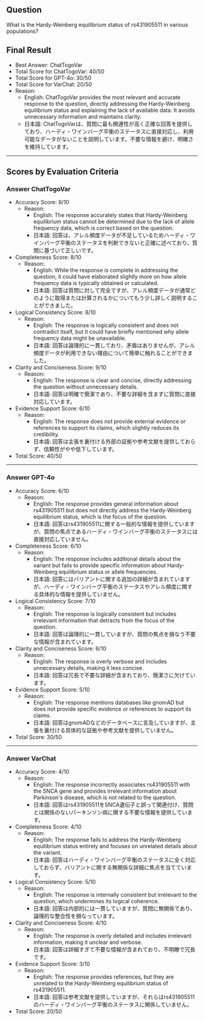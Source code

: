 ## Question

What is the Hardy-Weinberg equilibrium status of rs431905511 in various populations?

## Final Result

- Best Answer: ChatTogoVar
- Total Score for ChatTogoVar: 40/50
- Total Score for GPT-4o: 30/50
- Total Score for VarChat: 20/50
- Reason:
  - English: ChatTogoVar provides the most relevant and accurate response to the question, directly addressing the Hardy-Weinberg equilibrium status and explaining the lack of available data. It avoids unnecessary information and maintains clarity.
  - 日本語: ChatTogoVarは、質問に最も関連性が高く正確な回答を提供しており、ハーディ・ワインバーグ平衡のステータスに直接対応し、利用可能なデータがないことを説明しています。不要な情報を避け、明確さを維持しています。

---

## Scores by Evaluation Criteria

### Answer ChatTogoVar
- Accuracy Score: 9/10
  - Reason: 
    - English: The response accurately states that Hardy-Weinberg equilibrium status cannot be determined due to the lack of allele frequency data, which is correct based on the question.
    - 日本語: 回答は、アレル頻度データが不足しているためハーディ・ワインバーグ平衡のステータスを判断できないと正確に述べており、質問に基づいて正しいです。
- Completeness Score: 8/10
  - Reason: 
    - English: While the response is complete in addressing the question, it could have elaborated slightly more on how allele frequency data is typically obtained or calculated.
    - 日本語: 回答は質問に対して完全ですが、アレル頻度データが通常どのように取得または計算されるかについてもう少し詳しく説明することができました。
- Logical Consistency Score: 8/10
  - Reason: 
    - English: The response is logically consistent and does not contradict itself, but it could have briefly mentioned why allele frequency data might be unavailable.
    - 日本語: 回答は論理的に一貫しており、矛盾はありませんが、アレル頻度データが利用できない理由について簡単に触れることができました。
- Clarity and Conciseness Score: 9/10
  - Reason: 
    - English: The response is clear and concise, directly addressing the question without unnecessary details.
    - 日本語: 回答は明確で簡潔であり、不要な詳細を含まずに質問に直接対応しています。
- Evidence Support Score: 6/10
  - Reason: 
    - English: The response does not provide external evidence or references to support its claims, which slightly reduces its credibility.
    - 日本語: 回答は主張を裏付ける外部の証拠や参考文献を提供しておらず、信頼性がやや低下しています。
- Total Score: 40/50

---

### Answer GPT-4o
- Accuracy Score: 6/10
  - Reason: 
    - English: The response provides general information about rs431905511 but does not directly address the Hardy-Weinberg equilibrium status, which is the focus of the question.
    - 日本語: 回答はrs431905511に関する一般的な情報を提供していますが、質問の焦点であるハーディ・ワインバーグ平衡のステータスには直接対応していません。
- Completeness Score: 6/10
  - Reason: 
    - English: The response includes additional details about the variant but fails to provide specific information about Hardy-Weinberg equilibrium status or allele frequencies.
    - 日本語: 回答にはバリアントに関する追加の詳細が含まれていますが、ハーディ・ワインバーグ平衡のステータスやアレル頻度に関する具体的な情報を提供していません。
- Logical Consistency Score: 7/10
  - Reason: 
    - English: The response is logically consistent but includes irrelevant information that detracts from the focus of the question.
    - 日本語: 回答は論理的に一貫していますが、質問の焦点を損なう不要な情報が含まれています。
- Clarity and Conciseness Score: 6/10
  - Reason: 
    - English: The response is overly verbose and includes unnecessary details, making it less concise.
    - 日本語: 回答は冗長で不要な詳細が含まれており、簡潔さに欠けています。
- Evidence Support Score: 5/10
  - Reason: 
    - English: The response mentions databases like gnomAD but does not provide specific evidence or references to support its claims.
    - 日本語: 回答はgnomADなどのデータベースに言及していますが、主張を裏付ける具体的な証拠や参考文献を提供していません。
- Total Score: 30/50

---

### Answer VarChat
- Accuracy Score: 4/10
  - Reason: 
    - English: The response incorrectly associates rs431905511 with the SNCA gene and provides irrelevant information about Parkinson's disease, which is not related to the question.
    - 日本語: 回答はrs431905511をSNCA遺伝子と誤って関連付け、質問とは関係のないパーキンソン病に関する不要な情報を提供しています。
- Completeness Score: 4/10
  - Reason: 
    - English: The response fails to address the Hardy-Weinberg equilibrium status entirely and focuses on unrelated details about the variant.
    - 日本語: 回答はハーディ・ワインバーグ平衡のステータスに全く対応しておらず、バリアントに関する無関係な詳細に焦点を当てています。
- Logical Consistency Score: 5/10
  - Reason: 
    - English: The response is internally consistent but irrelevant to the question, which undermines its logical coherence.
    - 日本語: 回答は内部的には一貫していますが、質問に無関係であり、論理的な整合性を損なっています。
- Clarity and Conciseness Score: 4/10
  - Reason: 
    - English: The response is overly detailed and includes irrelevant information, making it unclear and verbose.
    - 日本語: 回答は詳細すぎて不要な情報が含まれており、不明瞭で冗長です。
- Evidence Support Score: 3/10
  - Reason: 
    - English: The response provides references, but they are unrelated to the Hardy-Weinberg equilibrium status of rs431905511.
    - 日本語: 回答は参考文献を提供していますが、それらはrs431905511のハーディ・ワインバーグ平衡のステータスに関係していません。
- Total Score: 20/50